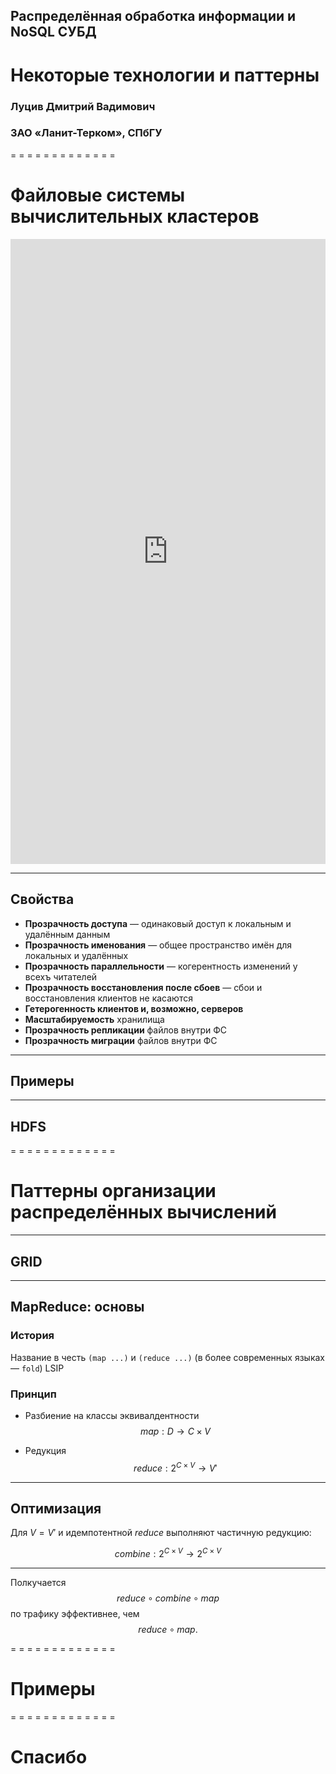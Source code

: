 ## Распределённая обработка информации и NoSQL СУБД

# Некоторые технологии и паттерны

### Луцив Дмитрий Вадимович
### ЗАО «Ланит-Терком», СПбГУ

= = = = = = = = = = = = =

# Файловые системы вычислительных кластеров

<iframe width="100%" height="1000px" src="https://www.youtube.com/embed/Xxz630u7YlQ?start=118&autoplay=1" frameborder="0" allowfullscreen></iframe>
<!-- . slide : data-background="images/hard-drive.gif" -->

- - - - - - - - - - - - -
## Свойства

* **Прозрачность доступа** — одинаковый доступ к локальным и удалённым данным
* **Прозрачность именования** — общее пространство имён для локальных и удалённых
* **Прозрачность параллельности** — когерентность изменений у всехъ читателей
* **Прозрачность восстановления после сбоев** — сбои и восстановления клиентов не касаются
* **Гетерогенность клиентов и, возможно, серверов**
* **Масштабируемость** хранилища
* **Прозрачность репликации** файлов внутри ФС
* **Прозрачность миграции** файлов внутри ФС

- - - - - - - - - - - - -
## Примеры

- - - - - - - - - - - - -
## HDFS

= = = = = = = = = = = = =
# Паттерны организации распределённых вычислений <!-- .element style="color:white;" -->
<!-- .slide: data-background="images/pattern.gif" -->

- - - - - - - - - - - - -
## GRID

- - - - - - - - - - - - -
## MapReduce: основы

### История

Название в честь `(map ...)` и `(reduce ...)` (в более современных языках — `fold`) LSIP

### Принцип

* Разбиение на классы эквивалдентности $$ map: D \rightarrow C \times V $$

* Редукция $$ reduce: 2^{C \times V} \rightarrow V' $$

- - - - - - - - - - - - -
## Оптимизация

Для $V = V'$ и идемпотентной $reduce$ выполняют частичную редукцию:

$$combine: 2^{C \times V} \rightarrow 2^{C \times V}$$

---

Полкучается $$reduce \circ combine \circ map$$ по трафику эффективнее, чем $$reduce \circ map.$$

= = = = = = = = = = = = =
# Примеры <!-- .element style="color:cyan;" -->
<!-- .slide: data-background="images/helloworld.gif" -->

= = = = = = = = = = = = =
# Спасибо

